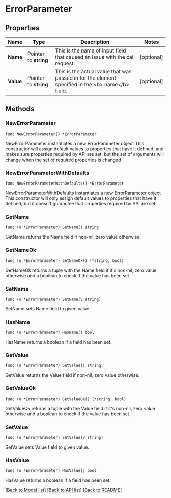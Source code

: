 # ErrorParameter

## Properties

Name | Type | Description | Notes
------------ | ------------- | ------------- | -------------
**Name** | Pointer to **string** | This is the name of input field that caused an issue with the call request. | [optional] 
**Value** | Pointer to **string** | This is the actual value that was passed in for the element specified in the &lt;b&gt; name&lt;/b&gt;  field. | [optional] 

## Methods

### NewErrorParameter

`func NewErrorParameter() *ErrorParameter`

NewErrorParameter instantiates a new ErrorParameter object
This constructor will assign default values to properties that have it defined,
and makes sure properties required by API are set, but the set of arguments
will change when the set of required properties is changed

### NewErrorParameterWithDefaults

`func NewErrorParameterWithDefaults() *ErrorParameter`

NewErrorParameterWithDefaults instantiates a new ErrorParameter object
This constructor will only assign default values to properties that have it defined,
but it doesn't guarantee that properties required by API are set

### GetName

`func (o *ErrorParameter) GetName() string`

GetName returns the Name field if non-nil, zero value otherwise.

### GetNameOk

`func (o *ErrorParameter) GetNameOk() (*string, bool)`

GetNameOk returns a tuple with the Name field if it's non-nil, zero value otherwise
and a boolean to check if the value has been set.

### SetName

`func (o *ErrorParameter) SetName(v string)`

SetName sets Name field to given value.

### HasName

`func (o *ErrorParameter) HasName() bool`

HasName returns a boolean if a field has been set.

### GetValue

`func (o *ErrorParameter) GetValue() string`

GetValue returns the Value field if non-nil, zero value otherwise.

### GetValueOk

`func (o *ErrorParameter) GetValueOk() (*string, bool)`

GetValueOk returns a tuple with the Value field if it's non-nil, zero value otherwise
and a boolean to check if the value has been set.

### SetValue

`func (o *ErrorParameter) SetValue(v string)`

SetValue sets Value field to given value.

### HasValue

`func (o *ErrorParameter) HasValue() bool`

HasValue returns a boolean if a field has been set.


[[Back to Model list]](../README.md#documentation-for-models) [[Back to API list]](../README.md#documentation-for-api-endpoints) [[Back to README]](../README.md)


